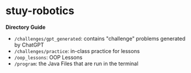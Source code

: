 # stuy-robotics

**Directory Guide**
* `/challenges/gpt_generated`: contains "challenge" problems generated by ChatGPT
* `/challenges/practice`: in-class practice for lessons
* `/oop_lessons`: OOP Lessons
* `/program`: the Java Files that are run in the terminal
